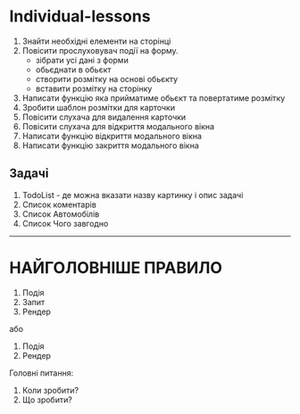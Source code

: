 # Individual-lessons

1. Знайти необхідні елементи на сторінці
1. Повісити прослуховувач події на форму.
   - зібрати усі дані з форми
   - обьєднати в обьєкт
   - створити розмітку на основі обьєкту
   - вставити розмітку на сторінку
1. Написати функцію яка прийматиме обьєкт та повертатиме розмітку
1. Зробити шаблон розмітки для карточки
1. Повісити слухача для видалення карточки
1. Повісити слухача для відкриття модального вікна
1. Написати функцію відкриття модального вікна
1. Написати функцію закриття модального вікна

## Задачі

1. TodoList - де можна вказати назву картинку і опис задачі
1. Список коментарів
1. Список Автомобілів
1. Список Чого завгодно

---

# НАЙГОЛОВНІШЕ ПРАВИЛО

1. Подія
1. Запит
1. Рендер

або

1. Подія
2. Рендер

Головні питання:

1. Коли зробити?
2. Що зробити?
